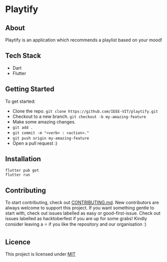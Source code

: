 # Playtify

## About

Playtify is an application which recommends a playlist based on your mood!

## Tech Stack

- Dart
- Flutter

## Getting Started

To get started:

- Clone the repo.
  `git clone https://github.com/IEEE-VIT/playtify.git`
- Checkout to a new branch.
  `git checkout -b my-amazing-feature`
- Make some amazing changes.
- `git add .`
- `git commit -m "<verb> : <action>."`
- `git push origin my-amazing-feature`
- Open a pull request :)

## Installation

```shell
flutter pub get
flutter run
```

## Contributing

To start contributing, check out [CONTRIBUTING.md](https://github.com/IEEE-VIT/playtify/blob/main/CONTRIBUTING.md). New contributors are always welcome to support this project. If you want something gentle to start with, check out issues labelled as easy or good-first-issue. Check out issues labelled as hacktoberfest if you are up for some grabs! Kindly consider leaving a ⭐ if you like the repository and our organisation :)

## Licence ##  
This project is licensed under [MIT](https://github.com/IEEE-VIT/playtify/blob/main/LICENSE.md)

